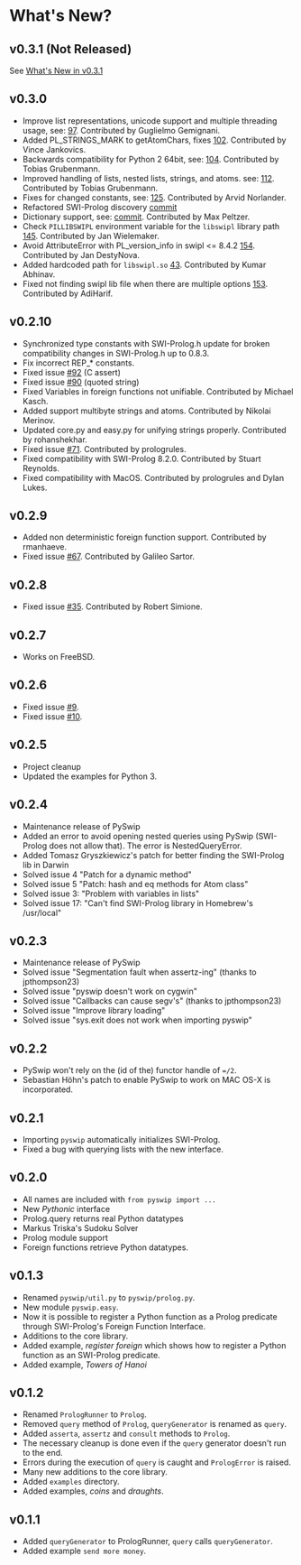 # What's New?

## v0.3.1 (Not Released)

See [What's New in v0.3.1](whats-new/v0.3.1)

## v0.3.0

* Improve list representations, unicode support and multiple threading usage, see: [97](https://github.com/yuce/pyswip/pull/97). Contributed by Guglielmo Gemignani.
* Added PL_STRINGS_MARK to getAtomChars, fixes [102](https://github.com/yuce/pyswip/issues/102). Contributed by Vince Jankovics.
* Backwards compatibility for Python 2 64bit, see: [104](https://github.com/yuce/pyswip/pull/104). Contributed by Tobias Grubenmann.
* Improved handling of lists, nested lists, strings, and atoms. see: [112](https://github.com/yuce/pyswip/pull/112). Contributed by Tobias Grubenmann.
* Fixes for changed constants, see: [125](https://github.com/yuce/pyswip/pull/125). Contributed by Arvid Norlander.
* Refactored SWI-Prolog discovery [commit](https://github.com/yuce/pyswip/commit/d399f0d049ff17200b1b7e1cd878faf3e48502dc)
* Dictionary support, see: [commit](https://github.com/yuce/pyswip/commit/59016e0841f56177d1b18ec08fd9b67792bd0a97). Contributed by Max Peltzer.
* Check `PILLIBSWIPL` environment variable for the `libswipl` library path [145](https://github.com/yuce/pyswip/pull/145). Contributed by Jan Wielemaker.
* Avoid AttributeError with PL_version_info in swipl <= 8.4.2 [154](https://github.com/yuce/pyswip/pull/154). Contributed by Jan DestyNova.
* Added hardcoded path for `libswipl.so` [43](https://github.com/yuce/pyswip/pull/43). Contributed by Kumar Abhinav.
* Fixed not finding swipl lib file when there are multiple options [153](https://github.com/yuce/pyswip/pull/153). Contributed by AdiHarif.

## v0.2.10

* Synchronized type constants with SWI-Prolog.h
  update for broken compatibility changes in SWI-Prolog.h up to 0.8.3.
* Fix incorrect REP_* constants.
* Fixed issue [#92](https://github.com/yuce/pyswip/issues/92) (C assert)
* Fixed issue [#90](https://github.com/yuce/pyswip/issues/90) (quoted string)
* Fixed Variables in foreign functions not unifiable. Contributed by Michael Kasch.
* Added support multibyte strings and atoms. Contributed by Nikolai Merinov.
* Updated core.py and easy.py for unifying strings properly. Contributed by rohanshekhar.
* Fixed issue [#71](https://github.com/yuce/pyswip/issues/71). Contributed by prologrules.
* Fixed compatibility with SWI-Prolog 8.2.0. Contributed by Stuart Reynolds.
* Fixed compatibility with MacOS. Contributed by prologrules and Dylan Lukes.

## v0.2.9

* Added non deterministic foreign function support. Contributed by rmanhaeve.
* Fixed issue [#67](https://github.com/yuce/pyswip/pull/67). Contributed by Galileo Sartor.

## v0.2.8

* Fixed issue [#35](https://github.com/yuce/pyswip/issues/35). Contributed by Robert Simione.

## v0.2.7

* Works on FreeBSD.

## v0.2.6

* Fixed issue [#9](https://github.com/yuce/pyswip/issues/9).
* Fixed issue [#10](https://github.com/yuce/pyswip/issues/10).

## v0.2.5

* Project cleanup
* Updated the examples for Python 3.

## v0.2.4

* Maintenance release of PySwip
* Added an error to avoid opening nested queries using PySwip (SWI-Prolog does
  not allow that). The error is NestedQueryError.
* Added Tomasz Gryszkiewicz's patch for better finding the SWI-Prolog lib in
  Darwin
* Solved issue 4 "Patch for a dynamic method"
* Solved issue 5 "Patch: hash and eq methods for Atom class"
* Solved issue 3: "Problem with variables in lists"
* Solved issue 17: "Can't find SWI-Prolog library in Homebrew's /usr/local"

## v0.2.3

* Maintenance release of PySwip
* Solved issue "Segmentation fault when assertz-ing" (thanks to jpthompson23)
* Solved issue "pyswip doesn't work on cygwin"
* Solved issue "Callbacks can cause segv's" (thanks to jpthompson23)
* Solved issue "Improve library loading"
* Solved issue "sys.exit does not work when importing pyswip"

## v0.2.2

* PySwip won't rely on the (id of the) functor handle of `=/2`.
* Sebastian Höhn's patch to enable PySwip to work on MAC OS-X is incorporated.

## v0.2.1

* Importing `pyswip` automatically initializes SWI-Prolog.
* Fixed a bug with querying lists with the new interface.

## v0.2.0

* All names are included with `from pyswip import ...`
* New *Pythonic* interface
* Prolog.query returns real Python datatypes
* Markus Triska's Sudoku Solver
* Prolog module support
* Foreign functions retrieve Python datatypes.

## v0.1.3

* Renamed `pyswip/util.py` to `pyswip/prolog.py`.
* New module `pyswip.easy`.
* Now it is possible to register a Python function as a Prolog predicate
  through SWI-Prolog's Foreign Function Interface.
* Additions to the core library.
* Added example, *register foreign* which shows how to register a Python
  function as an SWI-Prolog predicate.
* Added example, *Towers of Hanoi*

## v0.1.2

* Renamed `PrologRunner` to `Prolog`.
* Removed `query` method of `Prolog`, `queryGenerator` is renamed as `query`.
* Added `asserta`, `assertz` and `consult` methods to `Prolog`.
* The necessary cleanup is done even if the `query` generator doesn't run to the end.
* Errors during the execution of `query` is caught and `PrologError` is raised.
* Many new additions to the core library.
* Added `examples` directory.
* Added examples, *coins* and *draughts*.

## v0.1.1

* Added `queryGenerator` to PrologRunner, `query` calls `queryGenerator`.
* Added example `send more money`.
